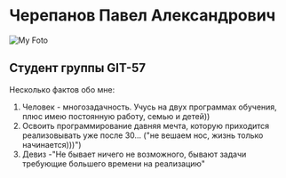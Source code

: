 # Черепанов Павел Александрович
![My Foto](/Downloads/myFoto.jpeg)
## Студент группы GIT-57
Несколько фактов обо мне:
1. Человек - многозадачность. Учусь на двух программах обучения, плюс имею постоянную работу, семью и детей))
2. Освоить программирование давняя мечта, которую приходится реализовывать уже после 30... ("не вешаем нос, жизнь только начинается)))")
3. Девиз -"Не бывает ничего не возможного, бывают задачи требующие большего времени на реализацию"
